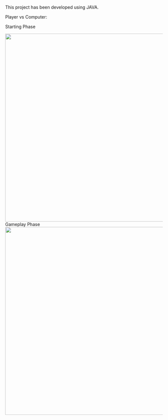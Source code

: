 This project has been developed using JAVA. 

Player vs Computer:

Starting Phase
<p style="display: inline;">
<img src="https://github.com/user-attachments/assets/11334b70-0fac-4e06-9bfb-16674cec61a9" width="600"/>
</p>
Gameplay Phase
<p style="display: inline;">
<img src="https://github.com/user-attachments/assets/bf0ba066-bec4-41a8-a7e0-9b41c03e4ba4" width="600"/>
</p>
